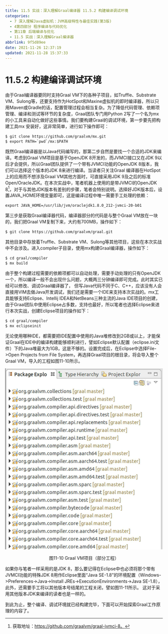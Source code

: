 ```yaml
---
title: 11.5 实战：深入理解Graal编译器 11.5.2 构建编译调试环境
categories: 
  - 7 深入理解Java虛拟机：JVM高级特性与最佳实践(第3版)
  - 4第四部分 程序编译与代码优化
  - 第11章 后端编译与优化
  - 11.5 实战：深入理解Graal编译器
abbrlink: 9f5d89ee
date: 2021-11-26 12:37:19
updated: 2021-11-28 15:37:33
---
```

# 11.5.2 构建编译调试环境
由于Graal编译器要同时支持Graal VM下的各种子项目，如Truffle、Substrate VM、Sulong等，还要支持作为HotSpot和Maxine虚拟机的即时编译器，所以只用Maven或Gradle的话，配置管理过程会相当复杂。为了降低代码管理、依赖项管理、编译和测试等环节的复杂度，Graal团队专门用Python 2写了一个名为mx的小工具来自动化做好这些事情。我们要构建Graal的调试环境，第一步要先把构建工具mx 安装好，这非常简单，进行如下操作即可：

```
$ git clone https://github.com/graalvm/mx.git 
$ export PATH=`pwd`/mx:$PATH
```
既然Graal编译器是以Java代码编写的，那第二步自然是要找一个合适的JDK来编译。考虑到Graal VM项目是基于OpenJDK 8开发的，而JVMCI接口又在JDK 9以后才会提供，所以Graal团队提供了一个带有JVMCI功能的OpenJDK 8版本，我们可以选择这个版本的JDK 8来进行编译。当读者只关注Graal 编译器在HotSpot上的应用而不想涉及Graal VM其他方面时，可直接采用JDK 9及之后的标准Open/OracleJDK。在本次实战中，笔者机器上使用的是带JVMCI的OpenJDK 8[^1]，对于与其他JDK版本有差别的步骤，笔者会特别说明。选择好JDK版本后，设置JAVA_HOME环境变量即可，这是编译过程中唯一需要手工处理的依赖：

```
export JAVA_HOME=/usr/lib/jvm/oraclejdk1.8.0_212-jvmci-20-b01
```

第三步是获取Graal编译器代码，编译器部分的代码是与整个Graal VM放在一块的，我们把Graal VM复制下来，大约有700MB，操作如下：

```
$ git clone https://github.com/graalvm/graal.git
```

其他目录中存放着Truffle、Substrate VM、Sulong等其他项目，这些在本次实战中不会涉及。进入compiler子目录，使用mx构建Graal编译器，操作如下：

```
$ cd graal/compiler 
$ mx build
```
由于整个构建过程需要的依赖项都可以自动处理，需要手动处理的只有OpenJDK一个，所以编译一般不会出现什么问题，大概两三分钟编译即可完成。此时其实已经可以修改、调试Graal编译器了， 但写Java代码不同于C、C++，应该没有人会直接用VIM去做Java开发调试，我们还是需要一个IDE来支持本次实战的。mx工具能够支持Eclipse、Intellij IDEA和NetBeans三种主流的Java IDE项目的创建， 由于Graal团队中使用Eclipse占多数，支持也最好，所以笔者也选择Eclipse来进行本次实战，创建Eclipse项目的操作如下：

```
$ cd graal/compiler 
$ mx eclipseinit
```
无论使用哪种IDE，都需要把IDE配置中使用的Java堆修改到2GB或以上，才能保证Graal在IDE中的编译构建能够顺利进行，譬如Eclipse默认配置（eclipse.ini文件）下的Java堆最大为1GB，这是不够的。设置完成后，在Eclipse中选择File->Open Projects from File System，再选择Graal项目的根目录，将会导入整个Graal VM，导入的工程如图11-10所示。

![image-20211126123628899](https://raw.githubusercontent.com/lanlan2017/images/master/Blog/2021/11/20211126123629.png)

<center>图11-10 Graal VM项目（部分工程）</center>

如果你与笔者一样采用的是JDK 8，那么要记得在Eclipse中也必须将那个带有JVMCI功能的特殊JDK 8用作Eclipse里面“Java SE-1.8”的环境配置（Windows->Preferences->Java->Install JREs->ExecutionEnvironments->Java SE-1.8），此外，还需要手工将以其他版本号结尾的工程关闭，譬如图11-11所示。 这对于采用其他版本JDK来编译的读者也是一样的。

到此为止，整个编译、调试环境就已经构建完毕，下面可以开始探索Graal工作原理的内容了。

[^1]: 获取地址：https://github.com/graalvm/graal-jvmci-8。

